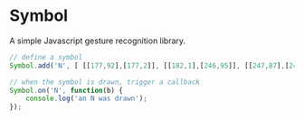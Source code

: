 Symbol
======
A simple Javascript gesture recognition library.

```javascript
// define a symbol
Symbol.add('N', [ [[177,92],[177,2]], [[182,1],[246,95]], [[247,87],[247,1]] ] );

// when the symbol is drawn, trigger a callback
Symbol.on('N', function(b) {
	console.log('an N was drawn');
});
```